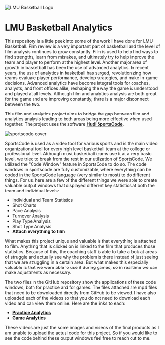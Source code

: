 ![LMU Basketball Logo](https://github.com/bengerbs/LMU_Basketball_Analytics/assets/123483802/352ccd3f-716f-43ab-9192-3cb23a77e2ab)

# LMU Basketball Analytics

This repository is a little peek into some of the work I have done for LMU Basketball. Film review is a very important part of basketball and the level of film analysis continues to grow constantly. Film is used to help find ways to find strengths, learn from mistakes, and ultimately try to help improve the team and player to perform at the highest level. Another major area of growth in basketball has been the use of advanced analytics. In recent years, the use of analytics in basketball has surged, revolutionizing how teams evaluate player performance, develop strategies, and make in-game decisions. Advanced analytics have become integral tools for coaches, analysts, and front offices alike, reshaping the way the game is understood and played at all levels. Although film and analytics analysis are both great for the game and are improving constantly, there is a major disconnect between the two.

This film and analytics project aims to bridge the gap between film and analytics analysis leading to both areas being more effective when used together. The project uses the software [**Hudl SportsCode**](https://www.hudl.com/products/sportscode). 

![sportscode-cover](https://github.com/bengerbs/LMU_Basketball_Analytics/assets/123483802/afee69e9-c52a-4a87-a9b8-b8c4fce0e691)

SportsCode is used as a video tool for various sports and is the main video organizational tool for every high level basketball team at the college or professional level. Although most basketball teams use it at a very basic level, we tried to break from the rest in our utilization of SportsCode. We utilized the "Code Window" feature in SportsCode to do so. The code windows in sportscode are fully customizable, where everything can be coded in the SportsCode language (very similar to most) to do different things. For us, here are a few of the different things we were able to create valuable output windows that displayed different key statistics at both the team and individual levels:
- Individual and Team Statistics
- Shot Charts
- Pace Analysis
- Turnover Analysis
- Play Type Analysis
- Shot Type Analysis
- **Attach everything to film**
  
What makes this project unique and valuable is that everything is attached to film. Anything that is clicked on is linked to the film that produces those statistics. Because of this, the coaching staff is able to take a look at areas of struggle and actually see why the problem is there instead of just seeing that we are struggling in a certain area. But what makes this especially valuable is that we were able to use it during games, so in real time we can make adjustments as necessary.

The two files in the GitHub repository show the applications of these code windows, both for practice and for games. The files attached are mp4 files that need to be downloaded directly from GitHub to be viewed. I have also uploaded each of the videos so that you do not need to download each video and can view them online. Here are the links to each:

- [**Practice Analytics**](https://www.dropbox.com/scl/fi/3hpzcpyrc9yzyu4t0kqhw/Practice-Analytics.mp4?rlkey=qrgf6tffwr9marijjo5z2mjlx&st=vctzzbna&dl=0)
- [**Game Analytics**](https://www.dropbox.com/scl/fi/u0qiq003uroxwgrrhvo5t/Game-Analytics.mp4?rlkey=luv51eob4xyk8agkql2iocxcj&st=u9kjqcts&dl=0)

These videos are just the some images and videos of the final products as I am unable to upload the actual code for this project. So if you would like to see the code behind these output windows feel free to reach out to me.
